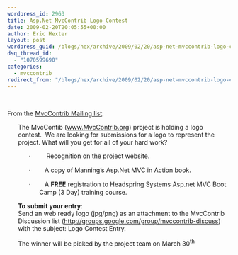 ```yaml
---
wordpress_id: 2963
title: Asp.Net MvcContrib Logo Contest
date: 2009-02-20T20:05:55+00:00
author: Eric Hexter
layout: post
wordpress_guid: /blogs/hex/archive/2009/02/20/asp-net-mvccontrib-logo-contest.aspx
dsq_thread_id:
  - "1070599690"
categories:
  - mvccontrib
redirect_from: "/blogs/hex/archive/2009/02/20/asp-net-mvccontrib-logo-contest.aspx/"
---
```

&#160;

From the <a href="http://groups.google.com/group/mvccontrib-discuss/browse_thread/thread/f4c675ced0ed30f8" target="_blank">MvcContrib Mailing list</a>:

   <span class="Apple-style-span"></p> 

<p style="margin-left: 0.25in">
  The MvcContib (<a href="http://www.mvccontrib.org/" target="_blank"><u>www.MvcContrib.org</u></a>) project is holding a logo contest.<span>&#160;<span class="Apple-converted-space">&#160;</span></span>We are looking for submissions for a logo to represent the project. What will you get for all of your hard work?
</p>

<p style="margin-left: 0.75in;text-indent: -0.25in">
  <span style="font-family: symbol"><span>·<span>&#160;&#160;&#160;&#160;&#160;&#160;&#160; <span class="Apple-converted-space">&#160;</span></span></span></span><span>&#160;</span>Recognition on the project website.
</p>

<p style="margin-left: 0.75in;text-indent: -0.25in">
  <span style="font-family: symbol"><span>·<span>&#160;&#160;&#160;&#160;&#160;&#160;&#160; <span class="Apple-converted-space">&#160;</span></span></span></span>A copy of Manning&#8217;s Asp.Net MVC in Action book.
</p>

<p style="margin-left: 0.75in;text-indent: -0.25in">
  <span style="font-family: symbol"><span>·<span>&#160;&#160;&#160;&#160;&#160;&#160;&#160; <span class="Apple-converted-space">&#160;</span></span></span></span>A<span class="Apple-converted-space">&#160;</span><span style="font-weight: bold">FREE</span><span class="Apple-converted-space">&#160;</span>registration to Headspring Systems Asp.net MVC Boot Camp (3 Day) training course.
</p>

<p style="margin-left: 0.25in">
  <b>To submit your entry</b>: <br />Send an web ready logo (jpg/png) as an attachment to the MvcContrib Discussion list (<a href="http://groups.google.com/group/mvccontrib-discuss" target="_blank"><u>http://groups.google.com/group/mvccontrib-discuss</u></a>) with the subject: Logo Contest Entry.
</p>

<p style="margin-left: 0.25in">
  The winner will be picked by the project team on March 30<sup>th</sup>
</p>

<p>
  </span>
</p>